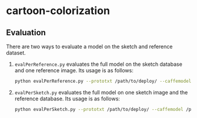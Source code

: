 # cartoon-colorization

## Evaluation
There are two ways to evaluate a model on the sketch and reference dataset.

1. `evalPerReference.py` evaluates the full model on the sketch database and one reference image. Its usage is as follows:

   ```bash
   python evalPerReference.py --prototxt /path/to/deploy/ --caffemodel /path/to/caffemodel/
   ```

2. `evalPerSketch.py` evaluates the full model on one sketch image and the reference database. Its usage is as follows:

   ```bash
   python evalPerSketch.py --prototxt /path/to/deploy/ --caffemodel /path/to/caffemodel/
   ```